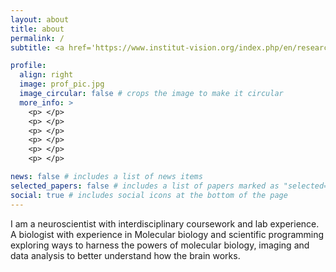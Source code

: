 ```yaml
---
layout: about
title: about
permalink: /
subtitle: <a href='https://www.institut-vision.org/index.php/en/research/development-and-function-vertebrate-visual-system#ancre-2'>PhD Student</a>. Institut de la Vision, Paris

profile:
  align: right
  image: prof_pic.jpg
  image_circular: false # crops the image to make it circular
  more_info: >
    <p> </p>
    <p> </p>
    <p> </p>
    <p> </p>
    <p> </p>
    <p> </p>

news: false # includes a list of news items
selected_papers: false # includes a list of papers marked as "selected={true}"
social: true # includes social icons at the bottom of the page
---
```


I am a neuroscientist with interdisciplinary coursework and lab experience. A biologist with experience in Molecular biology and scientific programming exploring ways to harness the powers of molecular biology, imaging and data analysis to better understand how the brain works.